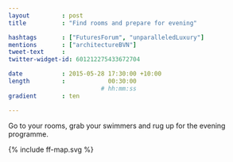 ```yaml
---
layout         : post
title          : "Find rooms and prepare for evening"

hashtags       : ["FuturesForum", "unparalleledLuxury"]
mentions       : ["architectureBVN"]
tweet-text     :
twitter-widget-id: 601212275433672704

date           : 2015-05-28 17:30:00 +10:00
length         :            00:30:00
                          # hh:mm:ss
gradient       : ten

---
```


Go to your rooms, grab your swimmers and rug up for the evening programme.

<div class="the-map">{% include ff-map.svg %}</div>
